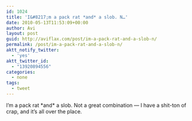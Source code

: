 ```yaml
---
id: 1024
title: 'I&#8217;m a pack rat *and* a slob. N…'
date: 2010-05-13T11:53:09+00:00
author: Avi
layout: post
guid: http://aviflax.com/post/im-a-pack-rat-and-a-slob-n/
permalink: /post/im-a-pack-rat-and-a-slob-n/
aktt_notify_twitter:
  - 'yes'
aktt_twitter_id:
  - "13920894556"
categories:
  - none
tags:
  - tweet
---
```

I&#8217;m a pack rat \*and\* a slob. Not a great combination — I have a shit-ton of crap, and it&#8217;s all over the place.